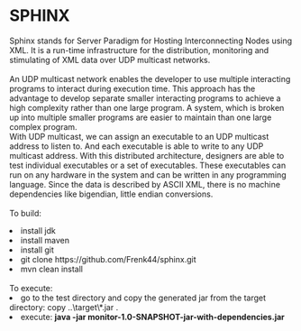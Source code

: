 SPHINX
======
Sphinx stands for Server Paradigm for Hosting Interconnecting Nodes using XML.
It is a run-time infrastructure for the distribution, monitoring and stimulating of XML data over UDP multicast networks.<br>
<br>
An UDP multicast network enables the developer to use multiple interacting programs to interact during execution time. This approach has the advantage to develop separate smaller interacting programs to achieve a high complexity rather than one large program. A system, which is broken up into multiple smaller programs are easier to maintain than one large complex program.<br> With UDP multicast, we can assign an executable to an UDP multicast address to listen to. And each executable is able to write to any UDP multicast address. With this distributed architecture, designers are able to test individual executables or a set of executables. These executables can run on any hardware in the system and can be written in any programming language. Since the data is described by ASCII XML, there is no machine dependencies like bigendian, little endian conversions.  
<br>
To build:

  <li> install jdk</li>
  <li> install maven</li>
  <li> install git</li>
  <li> git clone https://github.com/Frenk44/sphinx.git</li>
  <li> mvn clean install</li>

<br> 
To execute:
<li> go to the test directory and copy the generated jar from the target directory: copy ..\target\*.jar .</li>
<li> execute: <b>java -jar monitor-1.0-SNAPSHOT-jar-with-dependencies.jar</b></li>


